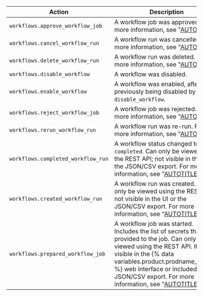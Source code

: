 | Action | Description
|--------|------------
| `workflows.approve_workflow_job` | A workflow job was approved. For more information, see "[AUTOTITLE](/actions/managing-workflow-runs/reviewing-deployments)."
| `workflows.cancel_workflow_run` | A workflow run was cancelled. For more information, see "[AUTOTITLE](/actions/managing-workflow-runs/canceling-a-workflow)."
| `workflows.delete_workflow_run` | A workflow run was deleted. For more information, see "[AUTOTITLE](/actions/managing-workflow-runs/deleting-a-workflow-run)."
| `workflows.disable_workflow` | A workflow was disabled.
| `workflows.enable_workflow` | A workflow was enabled, after previously being disabled by `disable_workflow`.
| `workflows.reject_workflow_job` | A workflow job was rejected. For more information, see "[AUTOTITLE](/actions/managing-workflow-runs/reviewing-deployments)."
| `workflows.rerun_workflow_run` | A workflow run was re-run. For more information, see "[AUTOTITLE](/actions/managing-workflow-runs/re-running-workflows-and-jobs)."
| `workflows.completed_workflow_run` | A workflow status changed to `completed`. Can only be viewed using the REST API; not visible in the UI or the JSON/CSV export. For more information, see "[AUTOTITLE](/actions/monitoring-and-troubleshooting-workflows/viewing-workflow-run-history)."
| `workflows.created_workflow_run` | A workflow run was created. Can only be viewed using the REST API; not visible in the UI or the JSON/CSV export. For more information, see "[AUTOTITLE](/actions/learn-github-actions/understanding-github-actions#create-an-example-workflow)."
| `workflows.prepared_workflow_job` | A workflow job was started. Includes the list of secrets that were provided to the job. Can only be viewed using the REST API. It is not visible in the {% data variables.product.prodname_dotcom %} web interface or included in the JSON/CSV export. For more information, see "[AUTOTITLE](/actions/using-workflows/events-that-trigger-workflows)."
